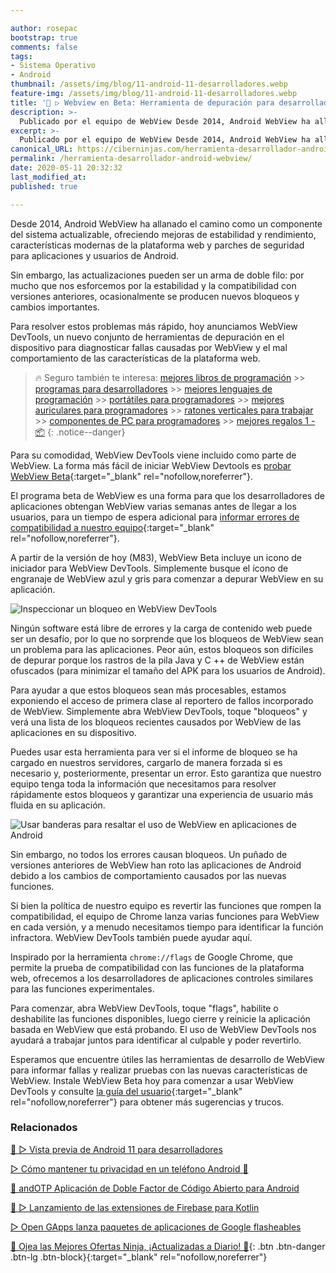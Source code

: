 ```yaml
---

author: rosepac
bootstrap: true
comments: false
tags:
- Sistema Operativo
- Android
thumbnail: /assets/img/blog/11-android-11-desarrolladores.webp
feature-img: /assets/img/blog/11-android-11-desarrolladores.webp
title: '🔩 ▷ Webview en Beta: Herramienta de depuración para desarrolladores Android'
description: >-
  Publicado por el equipo de WebView Desde 2014, Android WebView ha allanando el camino para convertirse en un componente del sistema operativo Android actualizable.
excerpt: >-
  Publicado por el equipo de WebView Desde 2014, Android WebView ha allanando el camino para convertirse en un componente del sistema operativo Android actualizable.
canonical_URL: https://ciberninjas.com/herramienta-desarrollador-android-webview/
permalink: /herramienta-desarrollador-android-webview/
date: 2020-05-11 20:32:32
last_modified_at: 
published: true

---
```


Desde 2014, Android WebView ha allanado el camino como un componente del sistema actualizable, ofreciendo mejoras de estabilidad y rendimiento, características modernas de la plataforma web y parches de seguridad para aplicaciones y usuarios de Android.

Sin embargo, las actualizaciones pueden ser un arma de doble filo: por mucho que nos esforcemos por la estabilidad y la compatibilidad con versiones anteriores, ocasionalmente se producen nuevos bloqueos y cambios importantes.

Para resolver estos problemas más rápido, hoy anunciamos WebView DevTools, un nuevo conjunto de herramientas de depuración en el dispositivo para diagnosticar fallas causadas por WebView y el mal comportamiento de las características de la plataforma web.

> 🔥 Seguro también te interesa: [mejores libros de programación](/programar/) >> [programas para desarrolladores](/mejores-sistemas-operativos-para-hackear/) >> [mejores lenguajes de programación](/15-mejores-lenguajes-programacion/) >> [portátiles para programadores]() >> [mejores auriculares para programadores](/auriculares-dise%C3%B1o/) >> [ratones verticales para trabajar](/teclados-ratones-dise%C3%B1o/) >> [componentes de PC para programadores](/ordenadores-componentes/) >> [mejores regalos 1 - 📦](/black-friday-amazon/)
{: .notice--danger}

Para su comodidad, WebView DevTools viene incluido como parte de WebView. La forma más fácil de iniciar WebView Devtools es [probar WebView Beta](https://chromium.googlesource.com/chromium/src/+/HEAD/android_webview/docs/prerelease.md){:target="_blank" rel="nofollow,noreferrer"}.

El programa beta de WebView es una forma para que los desarrolladores de aplicaciones obtengan WebView varias semanas antes de llegar a los usuarios, para un tiempo de espera adicional para [informar errores de compatibilidad a nuestro equipo](https://bugs.chromium.org/p/chromium/issues/entry?template=Webview+Bugs&labels=Via-WebView-Blog){:target="_blank" rel="nofollow,noreferrer"}.

A partir de la versión de hoy (M83), WebView Beta incluye un icono de iniciador para WebView DevTools. Simplemente busque el ícono de engranaje de WebView azul y gris para comenzar a depurar WebView en su aplicación.

![Inspeccionar un bloqueo en WebView DevTools](https://1.bp.blogspot.com/-Wu-KqYgso9Q/XpoX_vC3lkI/AAAAAAAAO4U/r95fkVJJam0gxx75FQmZzjrwKDib7g1ggCLcBGAsYHQ/s1600/AD_Webview%2Bimage%2B1.gif "Inspeccionar un bloqueo en WebView DevTools")

Ningún software está libre de errores y la carga de contenido web puede ser un desafío, por lo que no sorprende que los bloqueos de WebView sean un problema para las aplicaciones. Peor aún, estos bloqueos son difíciles de depurar porque los rastros de la pila Java y C ++ de WebView están ofuscados (para minimizar el tamaño del APK para los usuarios de Android).

Para ayudar a que estos bloqueos sean más procesables, estamos exponiendo el acceso de primera clase al reportero de fallos incorporado de WebView. Simplemente abra WebView DevTools, toque "bloqueos" y verá una lista de los bloqueos recientes causados por WebView de las aplicaciones en su dispositivo. 

Puedes usar esta herramienta para ver si el informe de bloqueo se ha cargado en nuestros servidores, cargarlo de manera forzada si es necesario y, posteriormente, presentar un error. Esto garantiza que nuestro equipo tenga toda la información que necesitamos para resolver rápidamente estos bloqueos y garantizar una experiencia de usuario más fluida en su aplicación.

![Usar banderas para resaltar el uso de WebView en aplicaciones de Android](https://1.bp.blogspot.com/-VSv9mpaVrrc/XpoQ4KbaW_I/AAAAAAAAO4I/XK8Xfii9McMlwJe27_4oAGCmXFzEGQBPQCLcBGAsYHQ/s1600/revised-flags.gif "Usar banderas para resaltar el uso de WebView en aplicaciones de Android")

Sin embargo, no todos los errores causan bloqueos. Un puñado de versiones anteriores de WebView han roto las aplicaciones de Android debido a los cambios de comportamiento causados por las nuevas funciones.

Si bien la política de nuestro equipo es revertir las funciones que rompen la compatibilidad, el equipo de Chrome lanza varias funciones para WebView en cada versión, y a menudo necesitamos tiempo para identificar la función infractora. WebView DevTools también puede ayudar aquí.

Inspirado por la herramienta ```chrome://flags``` de Google Chrome, que permite la prueba de compatibilidad con las funciones de la plataforma web, ofrecemos a los desarrolladores de aplicaciones controles similares para las funciones experimentales.

Para comenzar, abra WebView DevTools, toque "flags", habilite o deshabilite las funciones disponibles, luego cierre y reinicie la aplicación basada en WebView que está probando. El uso de WebView DevTools nos ayudará a trabajar juntos para identificar al culpable y poder revertirlo.

Esperamos que encuentre útiles las herramientas de desarrollo de WebView para informar fallas y realizar pruebas con las nuevas características de WebView. Instale WebView Beta hoy para comenzar a usar WebView DevTools y consulte [la guía del usuario](https://chromium.googlesource.com/chromium/src/+/HEAD/android_webview/docs/developer-ui.md){:target="_blank" rel="nofollow,noreferrer"} para obtener más sugerencias y trucos.


### **Relacionados** <!-- omit in toc -->

[📱 ▷ Vista previa de Android 11 para desarrolladores](/android-11-para-desarrolladores/)

[▷ Cómo mantener tu privacidad en un teléfono Android 📲](/como-mantener-tu-privacidad-usando-android/)

[📱 andOTP Aplicación de Doble Factor de Código Abierto para Android](/andotp-aplicaci%C3%B3n-de-doble-factor-de-c%C3%B3digo-abierto-para-android/)

[🚀 ▷ Lanzamiento de las extensiones de Firebase para Kotlin](/firebase-extensiones-kotlin/)

[▷ Open GApps lanza paquetes de aplicaciones de Google flasheables](/open-gapps-aplicaciones-google-flasheables/)

[🎁 Ojea las Mejores Ofertas Ninja, ¡Actualizadas a Diario! 🛒](https://www.amazon.es/shop/cibercursos "Los Mejores Chollos de Amazon, Ofertas Flash, Black Monday y Amazon Prime Day"){: .btn .btn-danger .btn-lg .btn-block}{:target="_blank" rel="nofollow,noreferrer"}
